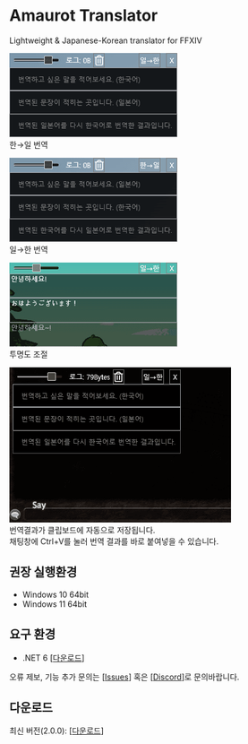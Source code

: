 # Amaurot Translator
Lightweight &amp; Japanese-Korean translator for FFXIV

![demo.gif](demo.gif)  
한→일 번역  

![demo2.gif](demo2.gif)  
일→한 번역  

![demo3.gif](demo3.gif)  
투명도 조절  

![demo4.gif](demo4.gif)  
번역결과가 클립보드에 자동으로 저장됩니다.  
채팅창에 Ctrl+V를 눌러 번역 결과를 바로 붙여넣을 수 있습니다.  

## 권장 실행환경  
- Windows 10 64bit
- Windows 11 64bit

## 요구 환경
- .NET 6 [[다운로드](https://dotnet.microsoft.com/en-us/download/dotnet/thank-you/runtime-desktop-6.0.8-windows-x64-installer)]

오류 제보, 기능 추가 문의는 [[Issues](https://github.com/sappho192/AmaurotTranslator/issues)] 혹은 [[Discord](https://discord.gg/HJ8Y2sMjfu)]로 문의바랍니다.

## 다운로드
최신 버전(2.0.0): [[다운로드](https://github.com/sappho192/AmaurotTranslator/releases/download/2.0.0/AmourotTranslator.v2.0.0.zip)] 
